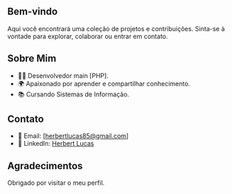 ## Bem-vindo

Aqui você encontrará uma coleção de projetos e contribuições. Sinta-se à vontade para explorar, colaborar ou entrar em contato.

## Sobre Mim

- 👨‍💻 Desenvolvedor main [PHP].
- 🌍 Apaixonado por aprender e compartilhar conhecimento.
- 📚 Cursando Sistemas de Informação.

## Contato

- 📧 Email: [herbertlucas85@gmail.com]
- 🔗 LinkedIn: [Herbert Lucas]([link_para_o_perfil](https://www.linkedin.com/in/herbert-lucas85/))

## Agradecimentos

Obrigado por visitar o meu perfil.
